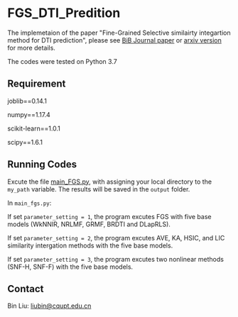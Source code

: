 # FGS_DTI_Predition
The implemetaion of the paper "Fine-Grained Selective similairty integartion method for DTI prediction", please see [BiB Journal paper](https://academic.oup.com/bib/advance-article-abstract/doi/10.1093/bib/bbad085/7076223?utm_source=advanceaccess&utm_campaign=bib&utm_medium=email) or [arxiv version](https://arxiv.org/abs/2212.00543) for more details.

The codes were tested on Python 3.7

## Requirement ##

joblib==0.14.1

numpy==1.17.4

scikit-learn==1.0.1

scipy==1.6.1

## Running Codes ##

Excute the file [main_FGS.py](https://github.com/Nanfeizhilu/FGS_DTI_Predition/blob/main/Codes_FGS/main_FGS.py), with assigning your local directory to the `my_path` variable. The results will be saved in the `output` folder.

In `main_fgs.py`: 

If set `parameter_setting = 1`, the program excutes FGS with five base models (WkNNIR, NRLMF, GRMF, BRDTI and DLapRLS).

If set `parameter_setting = 2`, the program excutes AVE, KA, HSIC, and LIC similarity intergation methods with the five base models.

If set `parameter_setting = 3`, the program excutes two nonlinear methods (SNF-H, SNF-F) with the five base models.

## Contact ##
Bin Liu: [liubin@cqupt.edu.cn](liubin@cqupt.edu.cn)
